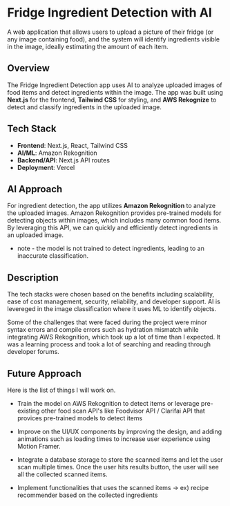 # Fridge Ingredient Detection with AI

A web application that allows users to upload a picture of their fridge (or any image containing food), and the system will identify ingredients visible in the image, ideally estimating the amount of each item.

## Overview

The Fridge Ingredient Detection app uses AI to analyze uploaded images of food items and detect ingredients within the image. The app was built using **Next.js** for the frontend, **Tailwind CSS** for styling, and **AWS Rekognize** to detect and classify ingredients in the uploaded image.

## Tech Stack

- **Frontend**: Next.js, React, Tailwind CSS
- **AI/ML**: Amazon Rekognition
- **Backend/API**: Next.js API routes
- **Deployment**: Vercel

## AI Approach

For ingredient detection, the app utilizes **Amazon Rekognition** to analyze the uploaded images. Amazon Rekognition provides pre-trained models for detecting objects within images, which includes many common food items. By leveraging this API, we can quickly and efficiently detect ingredients in an uploaded image.

- note - the model is not trained to detect ingredients, leading to an inaccurate classification.

## Description

The tech stacks were chosen based on the benefits including scalability, ease of cost management, security, reliability, and developer support. AI is levereged in the image classification where it uses ML to identify objects.

Some of the challenges that were faced during the project were minor syntax errors and compile errors such as hydration mismatch while integrating AWS Rekognition, which took up a lot of time than I expected. It was a learning process and took a lot of searching and reading through developer forums.

## Future Approach

Here is the list of things I will work on.

- Train the model on AWS Rekognition to detect items or leverage pre-existing other food scan API's like Foodvisor API / Clarifai API that provices pre-trained models to detect items

- Improve on the UI/UX components by improving the design, and adding animations such as loading times to increase user experience using Motion Framer.

- Integrate a database storage to store the scanned items and let the user scan multiple times. Once the user hits results button, the user will see all the collected scanned items.

- Implement functionalities that uses the scanned items -> ex) recipe recommender based on the collected ingredients
